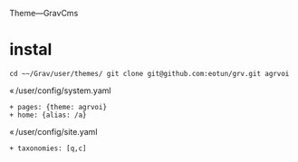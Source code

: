 Theme—GravCms

# instal

`
cd ~~/Grav/user/themes/
git clone git@github.com:eotun/grv.git agrvoi
`

« /user/config/system.yaml
```
+ pages: {theme: agrvoi}
+ home: {alias: /a}
```

« /user/config/site.yaml
```
+ taxonomies: [q,c]
```